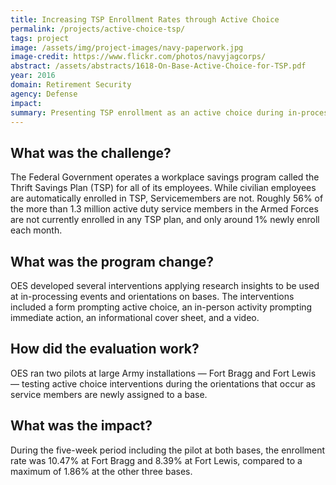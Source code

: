 ```yaml
---
title: Increasing TSP Enrollment Rates through Active Choice
permalink: /projects/active-choice-tsp/
tags: project
image: /assets/img/project-images/navy-paperwork.jpg
image-credit: https://www.flickr.com/photos/navyjagcorps/
abstract: /assets/abstracts/1618-On-Base-Active-Choice-for-TSP.pdf
year: 2016
domain: Retirement Security
agency: Defense
impact:
summary: Presenting TSP enrollment as an active choice during in-processing increased enrollment by 6-7%.
---
```

## What was the challenge?

The Federal Government operates a workplace savings program called the Thrift Savings Plan (TSP) for all of its employees. While civilian employees are automatically enrolled in TSP, Servicemembers are not. Roughly 56% of the more than 1.3 million active duty service members in the Armed Forces are not currently enrolled in any TSP plan, and only around 1% newly enroll each month.

## What was the program change?

OES developed several interventions applying research insights to be used at in-processing events and orientations on bases. The interventions included a form prompting active choice, an in-person activity prompting immediate action, an informational cover sheet, and a video.

## How did the evaluation work?

OES ran two pilots at large Army installations — Fort Bragg and Fort Lewis — testing active choice interventions during the orientations that occur as service members are newly assigned to a base.

## What was the impact?

During the five-week period including the pilot at both bases, the enrollment rate was 10.47% at Fort Bragg and 8.39% at Fort Lewis, compared to a maximum of 1.86% at the other three bases.
